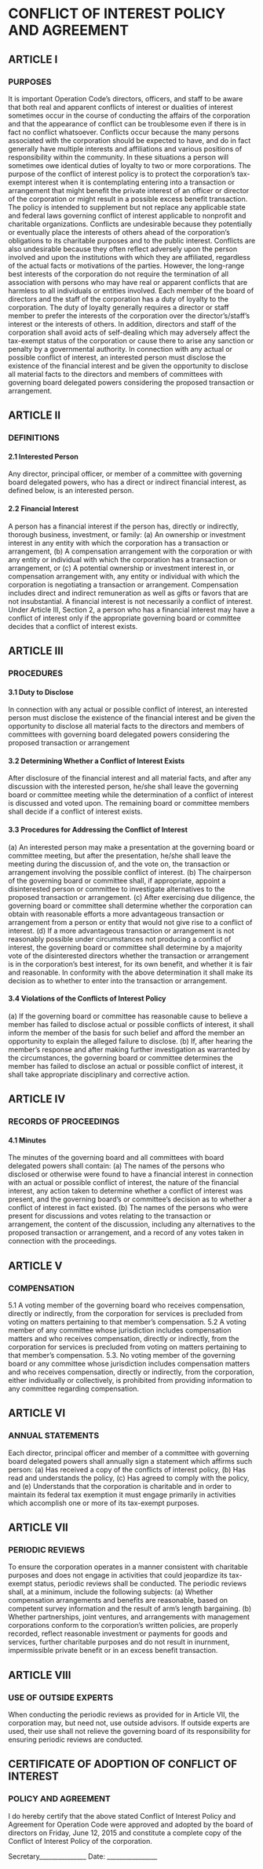 # CONFLICT OF INTEREST POLICY AND AGREEMENT
 
## ARTICLE I
### PURPOSES
It is important Operation Code’s directors, officers, and staff to be aware that both real and apparent conflicts of interest or dualities of interest sometimes occur in the course of conducting the affairs of the corporation and that the appearance of conflict can be troublesome even if there is in fact no conflict whatsoever.  Conflicts occur because the many persons associated with the corporation should be expected to have, and do in fact generally have multiple interests and affiliations and various positions of responsibility within the community.  In these situations a person will sometimes owe identical duties of loyalty to two or more corporations.  The purpose of the conflict of interest policy is to protect the corporation’s tax-exempt interest when it is contemplating entering into a transaction or arrangement that might benefit the private interest of an officer or director of the corporation or might result in a possible excess benefit transaction.  The policy is intended to supplement but not replace any applicable state and federal laws governing conflict of interest applicable to nonprofit and charitable organizations.
Conflicts are undesirable because they potentially or eventually place the interests of others ahead of the corporation’s obligations to its charitable purposes and to the public interest.  Conflicts are also undesirable because they often reflect adversely upon the person involved and upon the institutions with which they are affiliated, regardless of the actual facts or motivations of the parties. However, the long-range best interests of the corporation do not require the termination of all association with persons who may have real or apparent conflicts that are harmless to all individuals or entities involved.
Each member of the board of directors and the staff of the corporation has a duty of loyalty to the corporation.  The duty of loyalty generally requires a director or staff member to prefer the interests of the corporation over the director’s/staff’s interest or the interests of others.  In addition, directors and staff of the corporation shall avoid acts of self-dealing which may adversely affect the tax-exempt status of the corporation or cause there to arise any sanction or penalty by a governmental authority.
In connection with any actual or possible conflict of interest, an interested person must disclose the existence of the financial interest and be given the opportunity to disclose all material facts to the directors and members of committees with governing board delegated powers considering the proposed transaction or arrangement.
 
## ARTICLE II
### DEFINITIONS
 
#### 2.1   Interested Person 
Any director, principal officer, or member of a committee with governing board delegated powers, who has a direct or indirect financial interest, as defined below, is an interested person.
#### 2.2   Financial Interest 
A person has a financial interest if the person has, directly or indirectly, thorough business, investment, or family:
(a)  An ownership or investment interest in any entity with which the corporation has a transaction or arrangement,
(b)  A compensation arrangement with the corporation or with any entity or individual with which the corporation has a transaction or arrangement, or
(c)  A potential ownership or investment interest in, or compensation arrangement with, any entity or individual with which the corporation is negotiating a transaction or arrangement.
Compensation includes direct and indirect remuneration as well as gifts or favors that are not insubstantial.  A financial interest is not necessarily a conflict of interest.  Under Article III, Section 2, a person who has a financial interest may have a conflict of interest only if the appropriate governing board or committee decides that a conflict of interest exists.

 
## ARTICLE III
### PROCEDURES
#### 3.1   Duty to Disclose
In connection with any actual or possible conflict of interest, an interested person must disclose the existence of the financial interest and be given the opportunity to disclose all material facts to the directors and members of committees with governing board delegated powers considering the proposed transaction or arrangement
 
#### 3.2  Determining Whether a Conflict of Interest Exists 
After disclosure of the financial interest and all material facts, and after any discussion with the interested person, he/she shall leave the governing board or committee meeting while the determination of a conflict of interest is discussed and voted upon.  The remaining board or committee members shall decide if a conflict of interest exists.
            
#### 3.3   Procedures for Addressing the Conflict of Interest
(a)   An interested person may make a presentation at the governing board or committee meeting, but after the presentation, he/she shall leave the meeting during the discussion of, and the vote on, the transaction or arrangement involving the possible conflict of interest.
(b)  The chairperson of the governing board or committee shall, if appropriate, appoint a disinterested person or committee to investigate alternatives to the proposed transaction or arrangement.
(c)   After exercising due diligence, the governing board or committee shall determine whether the corporation can obtain with reasonable efforts a more advantageous transaction or arrangement from a person or entity that would not give rise to a conflict of interest.
(d)  If a more advantageous transaction or arrangement is not reasonably possible under circumstances not producing a conflict of interest, the governing board or committee shall determine by a majority vote of the disinterested directors whether the transaction or arrangement is in the corporation’s best interest, for its own benefit, and whether it is fair and reasonable. In conformity with the above determination it shall make its decision as to whether to enter into the transaction or arrangement.
 
#### 3.4  Violations of the Conflicts of Interest Policy
(a)  If the governing board or committee has reasonable cause to believe a member has failed to disclose actual or possible conflicts of interest, it shall inform the member of the basis for such belief and afford the member an opportunity to explain the alleged failure to disclose.
(b)  If, after hearing the member’s response and after making further investigation as warranted by the circumstances, the governing board or committee determines the member has failed to disclose an actual or possible conflict of interest, it shall take appropriate disciplinary and corrective action.
 
## ARTICLE IV
### RECORDS OF PROCEEDINGS
 
#### 4.1   Minutes
The minutes of the governing board and all committees with board delegated powers shall contain:
(a)  The names of the persons who disclosed or otherwise were found to have a financial interest in connection with an actual or possible conflict of interest, the nature of the financial interest, any action taken to determine whether a conflict of interest was present, and the governing board’s or committee’s decision as to whether a conflict of interest in fact existed.
(b)  The names of the persons who were present for discussions and votes relating to the transaction or arrangement, the content of the discussion, including any alternatives to the proposed transaction or arrangement, and a record of any votes taken in connection with the proceedings.
 
## ARTICLE V
### COMPENSATION
 
5.1   A voting member of the governing board who receives compensation, directly or indirectly, from the corporation for services is precluded from voting on matters pertaining to that member’s compensation.
5.2   A voting member of any committee whose jurisdiction includes compensation matters and who receives compensation, directly or indirectly, from the corporation for services is precluded from voting on matters pertaining to that member’s compensation.
5.3.  No voting member of the governing board or any committee whose jurisdiction includes compensation matters and who receives compensation, directly or indirectly, from the corporation, either individually or collectively, is prohibited from providing information to any committee regarding compensation.
 
## ARTICLE VI
### ANNUAL STATEMENTS
 
Each director, principal officer and member of a committee with governing board delegated powers shall annually sign a statement which affirms such person:
(a)   Has received a copy of the conflicts of interest policy,
(b)   Has read and understands the policy,
(c)   Has agreed to comply with the policy, and
(e)   Understands that the corporation is charitable and in order to maintain its federal tax exemption it must engage primarily in activities which accomplish one or more of its tax-exempt purposes.
## ARTICLE VII
### PERIODIC REVIEWS
 
To ensure the corporation operates in a manner consistent with charitable purposes and does not engage in activities that could jeopardize its tax-exempt status, periodic reviews shall be conducted.  The periodic reviews shall, at a minimum, include the following subjects:
(a)  Whether compensation arrangements and benefits are reasonable, based on competent survey information and the result of arm’s length bargaining.
(b)  Whether partnerships, joint ventures, and arrangements with management corporations conform to the corporation’s written policies, are properly recorded, reflect reasonable investment or payments for goods and services, further charitable purposes and do not result in inurnment, impermissible private benefit or in an excess benefit transaction.
 
## ARTICLE VIII
### USE OF OUTSIDE EXPERTS
 
When conducting the periodic reviews as provided for in Article VII, the corporation may, but need not, use outside advisors.  If outside experts are used, their use shall not relieve the governing board of its responsibility for ensuring periodic reviews are conducted.
 
## CERTIFICATE OF ADOPTION OF CONFLICT OF INTEREST 
### POLICY AND AGREEMENT
I do hereby certify that the above stated Conflict of Interest Policy and Agreement for Operation Code were approved and adopted by the board of directors on Friday, June 12, 2015 and constitute a complete copy of the Conflict of Interest Policy of the corporation.
 
Secretary_______________
Date: ________________

